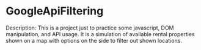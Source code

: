 # GoogleApiFiltering
Description:
This is a project just to practice some javascript, DOM manipulation, and API usage. It is a simulation of available rental properties shown on a map with options on the side to filter out shown locations.
